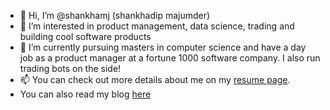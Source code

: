 - 👋 Hi, I’m @shankhamj (shankhadip majumder)
- 👀 I’m interested in product management, data science, trading and building cool software products
- 🌱 I’m currently pursuing masters in computer science and have a day job as a product manager at a fortune 1000 software company. 
I also run trading bots on the side! 
- 📫 You can check out more details about me on my [resume page](https://shankhamj.github.io/resume).
- You can also read my blog [here](https://shankhamj.github.io/blog)

<!---
shankhamj/shankhamj is a ✨ special ✨ repository because its `README.md` (this file) appears on your GitHub profile.
You can click the Preview link to take a look at your changes.
--->
